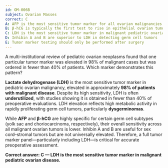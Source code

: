 ```yaml
---
id: OM-006B
subject: Ovarian Masses
correct: C
A: AFP is the most sensitive tumor marker for all ovarian malignancies
B: β-hCG is typically the first test to rise in epithelial ovarian tumors
C: LDH is the most sensitive tumor marker in malignant pediatric ovarian disease
D: Inhibin A and B are superior to LDH in detecting germ cell tumors
E: Tumor marker testing should only be performed after surgery
---
```


A multi-institutional review of pediatric ovarian neoplasms found that one particular tumor marker was elevated in 98% of malignant cases but was ordered in fewer than 40% of patients. Which marker demonstrates this pattern?

<!-- EXPLANATION -->

**Lactate dehydrogenase (LDH)** is the most sensitive tumor marker in pediatric ovarian malignancy, elevated in approximately **98% of patients with malignant disease**. Despite its high sensitivity, LDH is often **underutilized**, with studies showing it is obtained in fewer than 40% of preoperative evaluations. LDH elevation reflects high metabolic activity in rapidly proliferating germ cell tumors, particularly **dysgerminomas**. 

While **AFP** and **β-hCG** are highly specific for certain germ cell subtypes (yolk sac and choriocarcinoma, respectively), their overall sensitivity across all malignant ovarian tumors is lower. Inhibin A and B are useful for sex cord–stromal tumors but are not universally elevated. Therefore, a full tumor marker panel—particularly including LDH—is critical for accurate preoperative assessment.

**Correct answer: C — LDH is the most sensitive tumor marker in malignant pediatric ovarian disease.**

